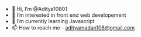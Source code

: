 - 👋 Hi, I’m @Aditya10801
- 👀 I’m interested in front end web developement
- 🌱 I’m currently learning Javascript
- 📫 How to reach me - adityamadan108@gmail.com

<!---
Aditya10801/Aditya10801 is a ✨ special ✨ repository because its `README.md` (this file) appears on your GitHub profile.
You can click the Preview link to take a look at your changes.
--->
